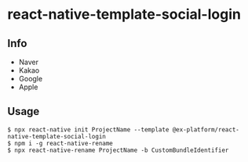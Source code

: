 # react-native-template-social-login

Info
---
- Naver
- Kakao
- Google
- Apple

Usage
---
```
$ npx react-native init ProjectName --template @ex-platform/react-native-template-social-login
$ npm i -g react-native-rename
$ npx react-native-rename ProjectName -b CustomBundleIdentifier
```



